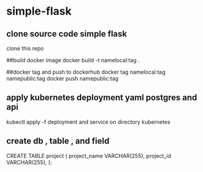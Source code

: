 # simple-flask

## clone source code simple flask
clone this repo

##build docker image
docker build -t namelocal:tag .


##docker tag and push to dockerhub
docker tag namelocal:tag namepublic:tag
docker push namepublic:tag

## apply kubernetes deployment yaml postgres and api 
kubectl apply -f deployment and service on directory kubernetes

## create db , table , and field
CREATE TABLE project (
  project_name VARCHAR(255),
  project_id VARCHAR(255),
);



